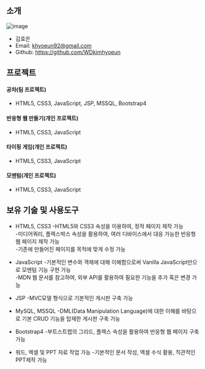 ## 소개
![image](https://user-images.githubusercontent.com/66587298/96572729-28cb2480-1308-11eb-9785-2ae135bd1054.png)
* 김효은
* Email: khyoeun92@gmail.com
* Github: https://github.com/WDkimhyoeun

## 프로젝트
#### 공차(팀 프로젝트)
* HTML5, CSS3, JavaScript, JSP, MSSQL, Bootstrap4
#### 반응형 웹 만들기(개인 프로젝트)
* HTML5, CSS3, JavaScript
#### 타이핑 게임(개인 프로젝트)
* HTML5, CSS3, JavaScript
#### 모멘텀(개인 프로젝트)
* HTML5, CSS3, JavaScript

## 보유 기술 및 사용도구
* HTML5, CSS3
-HTML5와 CSS3 속성을 이용하여, 정적 페이지 제작 가능   
-미디어쿼리, 플렉스박스 속성을 활용하여, 여러 디바이스에서 대응 가능한 반응형 웹 페이지 제작 가능   
-기존에 만들어진 페이지를 목적에 맞게 수정 가능   
   
* JavaScript
-기본적인 변수와 객체에 대해 이해함으로써 Vanilla JavaScript만으로 모멘텀 기능 구현 가능   
-MDN 웹 문서를 참고하여, 외부 API를 활용하여 필요한 기능을 추가 혹은 변경 가능   
   
* JSP
-MVC모델 형식으로 기본적인 게시판 구축 가능   
   
* MySQL, MSSQL
-DML(Data Manipulation Language)에 대한 이해를 바탕으로 기본 CRUD 기능을 탑재한 게시판 구축 가능
   
* Bootstrap4
-부트스트랩의 그리드, 플렉스 속성을 활용하여 반응형 웹 페이지 구축 가능
   
* 워드, 엑셀 및 PPT 자료 작업 가능
-기본적인 문서 작성, 엑셀 수식 활용, 직관적인 PPT제작 가능

